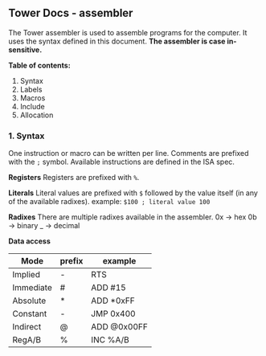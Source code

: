 ## Tower Docs - assembler 

The Tower assembler is used to assemble programs for the computer. It uses the syntax defined in this document. **The assembler is case in-sensitive.**

**Table of contents:**
1. Syntax
2. Labels
3. Macros
4. Include
5. Allocation

### 1. Syntax

One instruction or macro can be written per line. Comments are prefixed with the `;` symbol. Available instructions are defined in the ISA spec.

**Registers**
Registers are prefixed with `%`.

**Literals**
Literal values are prefixed with `$` followed by the value itself (in any of the available radixes).
example: `$100 ; literal value 100`

**Radixes**
There are multiple radixes available in the assembler.
0x -\> hex
0b -\> binary
\_ -\> decimal

**Data access**

| Mode      | prefix | example     |
|-----------|--------|-------------|
| Implied   | -      | RTS         |
| Immediate | #      | ADD #15     |
| Absolute  | \*     | ADD \*0xFF  | 
| Constant  | -      | JMP 0x400   |
| Indirect  | @      | ADD @0x00FF |
| RegA/B    | %      | INC %A/B    |

